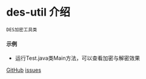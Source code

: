 # des-util 介绍 #

`DES加密工具类`


#### 示例
* 运行Test.java类Main方法，可以查看加密与解密效果


[GitHub](https://github.com/wangxinforme) [issues](https://github.com/wangxinforme/des-util/issues)

